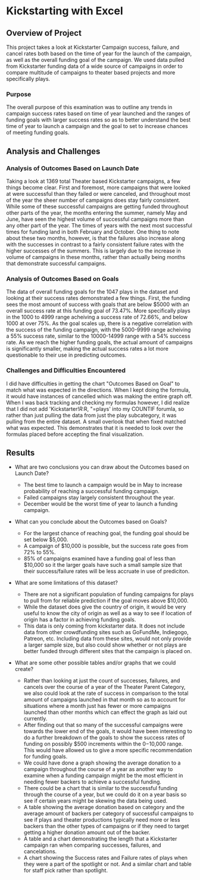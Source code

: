 # Kickstarting with Excel

## Overview of Project
This project takes a look at Kickstarter Campaign success, failure, and cancel rates both based on the time of year for the launch of the campaign, as well as the overall funding goal of the campaign. We used data pulled from Kickstarter funding data of a wide source of campaigns in order to compare multitude of campaigns to theater based projects and more specifically plays.
### Purpose
The overall purpose of this examination was to outline any trends in campaign success rates based on time of year launched and the ranges of funding goals with larger success rates so as to better understand the best time of year to launch a campaign and the goal to set to increase chances of meeting funding goals. 
## Analysis and Challenges

### Analysis of Outcomes Based on Launch Date
Taking a look at 1369 total Theater based Kickstarter campaigns, a few things become clear. First and foremost, more campaigns that were looked at were successful than they failed or were canceled, and throughout most of the year the sheer number of campaigns does stay fairly consistent. While some of these successful campaigns are getting funded throughout other parts of the year, the months entering the summer, namely May and June, have seen the highest volume of successful campaigns more than any other part of the year. The times of years with the next most successful times for funding land in both February and October. One thing to note about these two months, however, is that the failures also increase along with the successes in contrast to a fairly consistent failure rates with the higher successes of the summers. This is largely due to the increase in volume of campaigns in these months, rather than actually being months that demonstrate successful campaigns.

### Analysis of Outcomes Based on Goals
The data of overall funding goals for the 1047 plays in the dataset and looking at their success rates demonstrated a few things. First, the funding sees the most amount of success with goals that are below $5000 with an overall success rate at this funding goal of 73.47%. More specifically plays in the 1000 to 4999 range acheiving a success rate of 72.66%, and below 1000 at over 75%. As the goal scales up, there is a negative correlation with the success of the funding campaign, with the 5000-9999 range acheiving a 55% success rate, similar to the 10000-14999 range with a 54% success rate. As we reach the higher funding goals, the actual amount of campaigns is significantly smaller, making the actual success rates a lot more questionable to their use in predicting outcomes.


### Challenges and Difficulties Encountered
I did have difficulties in getting the chart "Outcomes Based on Goal" to match what was expected in the directions. When I kept doing the formula, it would have instances of cancelled which was making the entire graph off. When I was back tracking and checking my formulas however, I did realize that I did not add 'Kickstarter!$R:$R, "=plays' into my COUNTIF forumla, so rather than just pulling the data from just the play subcategory, it was pulling from the entire dataset. A small overlook that when fixed matched what was expected. This demonstrates that it is needed to look over the formulas placed before accepting the final visualization.

## Results

- What are two conclusions you can draw about the Outcomes based on Launch Date?
	- The best time to launch a campaign would be in May to increase  probability of reaching a successful funding campaign.
	- Failed campaigns stay largely consistent throughout the year. 
	- December would be the worst time of year to launch a funding campaign.

- What can you conclude about the Outcomes based on Goals?
	- For the largest chance of reaching goal, the funding goal should be set below $5,000.
	- A campaign of $10,000 is possible, but the success rate goes from 72% to 55%.
	- 85% of campaigns examined have a funding goal of less than $10,000 so it the larger goals have such a small sample size that their success/failure rates will be less accruate in use of prediciton. 

- What are some limitations of this dataset?
	- There are not a significant population of funding campaigns for plays to pull from for reliable prediction if the goal moves above $10,000. 
	- While the dataset does give the country of origin, it would be very useful to know the city of origin as well as a way to see if location of origin has a factor in achieving funding goals. 
	- This data is only coming from kickstarter data. It does not include data from other crowdfunding sites such as GoFundMe, Indiegogo, Patreon, etc. Including data from these sites, would not only provide a larger sample size, but also could show whether or not plays are better funded through different sites that the campaign is placed on.
	

- What are some other possible tables and/or graphs that we could create?
	- Rather than looking at just the count of successes, failures, and cancels over the course of a year of the Theater Parent Category, we also could look at the rate of success in comparison to the total amount of campaigns launched in that month so as to account for situations where a month just has fewer or more campaigns launched than other months which can effect the graph as laid out currently.
	- After finding out that so many of the successful campaigns were towards the lower end of the goals, it would have been interesting to do a further breakdown of the goals to show the success rates of funding on possibly $500 increments within the $0-$10,000 range. This would have allowed us to give a more specific recommendation for funding goals. 
	- We could have done a graph showing the average donation to a campaign throughout the course of a year as another way to examine when a funding campaign might be the most efficient in needing fewer backers to achieve a successful funding. 
	- There could be a chart that is similar to the successful funding through the course of a year, but we could do it on a year basis so see if certain years might be skewing the data being used. 
	- A table showing the average donation based on category and the average amount of backers per category of successful campaigns to see if plays and theater productions typically need more or less backers than the other types of campaigns or if they need to target getting a higher donation amount out of the backer. 
	- A table and a chart demonstrating the length that a Kickstarter campaign ran when comparing successes, failures, and cancelations. 
	- A chart showing the Success rates and Failure rates of plays when they were a part of the spotlight or not. And a similar chart and table for staff pick rather than spotlight. 
